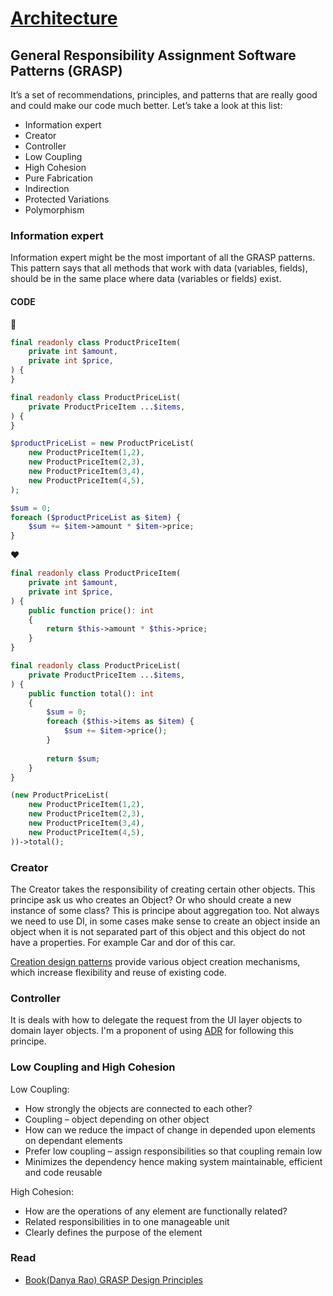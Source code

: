 # [Architecture](README.md)

## General Responsibility Assignment Software Patterns (GRASP)

It’s a set of recommendations, principles, and patterns that are really good and could make our code much better. Let’s take a look at this list:
* Information expert
* Creator
* Controller
* Low Coupling
* High Cohesion
* Pure Fabrication
* Indirection
* Protected Variations
* Polymorphism

### Information expert
Information expert might be the most important of all the GRASP patterns. This pattern says that all methods that work with data (variables, fields), should be in the same place where data (variables or fields) exist.

#### CODE
:poop:
````php
final readonly class ProductPriceItem(
    private int $amount,
    private int $price,
) {
}

final readonly class ProductPriceList(
    private ProductPriceItem ...$items,
) {
}

$productPriceList = new ProductPriceList(
    new ProductPriceItem(1,2),
    new ProductPriceItem(2,3),
    new ProductPriceItem(3,4),
    new ProductPriceItem(4,5),
);

$sum = 0;
foreach ($productPriceList as $item) {
    $sum += $item->amount * $item->price;  
}
````
:heart:
```php
final readonly class ProductPriceItem(
    private int $amount,
    private int $price,
) {
    public function price(): int
    {
        return $this->amount * $this->price;
    }
}

final readonly class ProductPriceList(
    private ProductPriceItem ...$items,
) {
    public function total(): int
    {
        $sum = 0;
        foreach ($this->items as $item) {
            $sum += $item->price();  
        }
        
        return $sum;
    }
}

(new ProductPriceList(
    new ProductPriceItem(1,2),
    new ProductPriceItem(2,3),
    new ProductPriceItem(3,4),
    new ProductPriceItem(4,5),
))->total();
```

### Creator
The Creator takes the responsibility of creating certain other objects. This principe ask us who creates an Object? Or who should create a new instance of some class?
This is principe about aggregation too. Not always we need to use DI, in some cases make sense to create an object inside an object when it is not separated part of this object and this object do not have a properties.
For example Car and dor of this car.

[Creation design patterns](https://refactoring.guru/design-patterns/creational-patterns) provide various object creation mechanisms, which increase flexibility and reuse of existing code.

### Controller
It is deals with how to delegate the request from the UI layer objects to domain layer objects.
I'm a proponent of using [ADR](https://github.com/pmjones/adr) for following this principe.

### Low Coupling and High Cohesion

Low Coupling:
* How strongly the objects are connected to each other?
* Coupling – object depending on other object
* How can we reduce the impact of change in depended upon elements on dependant elements
* Prefer low coupling – assign responsibilities so that coupling remain low
* Minimizes the dependency hence making system maintainable, efficient and code reusable

High Cohesion:
* How are the operations of any element are functionally related?
* Related responsibilities in to one manageable unit
* Clearly defines the purpose of the element

### Read
* [Book(Danya Rao) GRASP Design Principles](https://home.cs.colorado.edu/~kena/classes/5448/f12/presentation-materials/rao.pdf)
